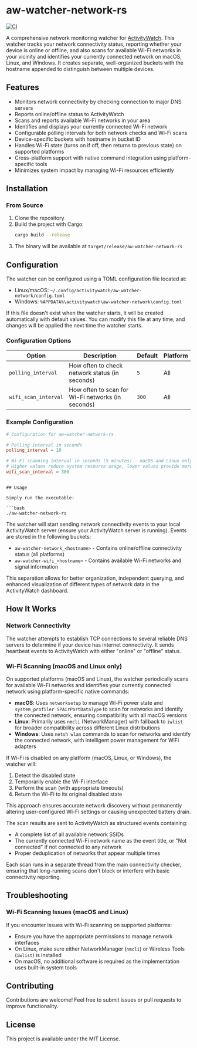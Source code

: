 # aw-watcher-network-rs

[![CI](https://github.com/0xbrayo/aw-watcher-network-rs/actions/workflows/ci.yml/badge.svg)](https://github.com/0xbrayo/aw-watcher-network-rs/actions/workflows/ci.yml)

A comprehensive network monitoring watcher for [ActivityWatch](https://activitywatch.net/). This watcher tracks your network connectivity status, reporting whether your device is online or offline, and also scans for available Wi-Fi networks in your vicinity and identifies your currently connected network on macOS, Linux, and Windows. It creates separate, well-organized buckets with the hostname appended to distinguish between multiple devices.

## Features

- Monitors network connectivity by checking connection to major DNS servers
- Reports online/offline status to ActivityWatch
- Scans and reports available Wi-Fi networks in your area
- Identifies and displays your currently connected Wi-Fi network
- Configurable polling intervals for both network checks and Wi-Fi scans
- Device-specific buckets with hostname in bucket ID
- Handles Wi-Fi state (turns on if off, then returns to previous state) on supported platforms
- Cross-platform support with native command integration using platform-specific tools
- Minimizes system impact by managing Wi-Fi resources efficiently

## Installation

### From Source

1. Clone the repository
2. Build the project with Cargo:
   ```bash
   cargo build --release
   ```
3. The binary will be available at `target/release/aw-watcher-network-rs`

## Configuration

The watcher can be configured using a TOML configuration file located at:

- Linux/macOS: `~/.config/activitywatch/aw-watcher-network/config.toml`
- Windows: `%APPDATA%\activitywatch\aw-watcher-network\config.toml`

If this file doesn't exist when the watcher starts, it will be created automatically with default values. You can modify this file at any time, and changes will be applied the next time the watcher starts.

### Configuration Options

| Option | Description | Default | Platform |
|--------|-------------|---------|----------|
| `polling_interval` | How often to check network status (in seconds) | `5` | All |
| `wifi_scan_interval` | How often to scan for Wi-Fi networks (in seconds) | `300` | All |

### Example Configuration

```toml
# Configuration for aw-watcher-network-rs

# Polling interval in seconds
polling_interval = 10

# Wi-Fi scanning interval in seconds (5 minutes) - macOS and Linux only
# Higher values reduce system resource usage, lower values provide more frequent updates
wifi_scan_interval = 300
```


```

## Usage

Simply run the executable:

```bash
./aw-watcher-network-rs
```

The watcher will start sending network connectivity events to your local ActivityWatch server (ensure your ActivityWatch server is running). Events are stored in the following buckets:

- `aw-watcher-network_<hostname>` - Contains online/offline connectivity status (all platforms)
- `aw-watcher-wifi_<hostname>` - Contains available Wi-Fi networks and signal information

This separation allows for better organization, independent querying, and enhanced visualization of different types of network data in the ActivityWatch dashboard.

## How It Works

### Network Connectivity

The watcher attempts to establish TCP connections to several reliable DNS servers to determine if your device has internet connectivity. It sends heartbeat events to ActivityWatch with either "online" or "offline" status.

### Wi-Fi Scanning (macOS and Linux only)

On supported platforms (macOS and Linux), the watcher periodically scans for available Wi-Fi networks and identifies your currently connected network using platform-specific native commands:

- **macOS**: Uses `networksetup` to manage Wi-Fi power state and `system_profiler SPAirPortDataType` to scan for networks and identify the connected network, ensuring compatibility with all macOS versions
- **Linux**: Primarily uses `nmcli` (NetworkManager) with fallback to `iwlist` for broader compatibility across different Linux distributions
- **Windows**: Uses `netsh wlan` commands to scan for networks and identify the connected network, with intelligent power management for WiFi adapters

If Wi-Fi is disabled on any platform (macOS, Linux, or Windows), the watcher will:
1. Detect the disabled state
2. Temporarily enable the Wi-Fi interface
3. Perform the scan (with appropriate timeouts)
4. Return the Wi-Fi to its original disabled state

This approach ensures accurate network discovery without permanently altering user-configured Wi-Fi settings or causing unexpected battery drain.

The scan results are sent to ActivityWatch as structured events containing:
- A complete list of all available network SSIDs
- The currently connected Wi-Fi network name as the event title, or "Not connected" if not connected to any network
- Proper deduplication of networks that appear multiple times

Each scan runs in a separate thread from the main connectivity checker, ensuring that long-running scans don't block or interfere with basic connectivity reporting.

## Troubleshooting

### Wi-Fi Scanning Issues (macOS and Linux)

If you encounter issues with Wi-Fi scanning on supported platforms:

- Ensure you have the appropriate permissions to manage network interfaces
- On Linux, make sure either NetworkManager (`nmcli`) or Wireless Tools (`iwlist`) is installed
- On macOS, no additional software is required as the implementation uses built-in system tools



## Contributing

Contributions are welcome! Feel free to submit issues or pull requests to improve functionality.

## License

This project is available under the MIT License.

